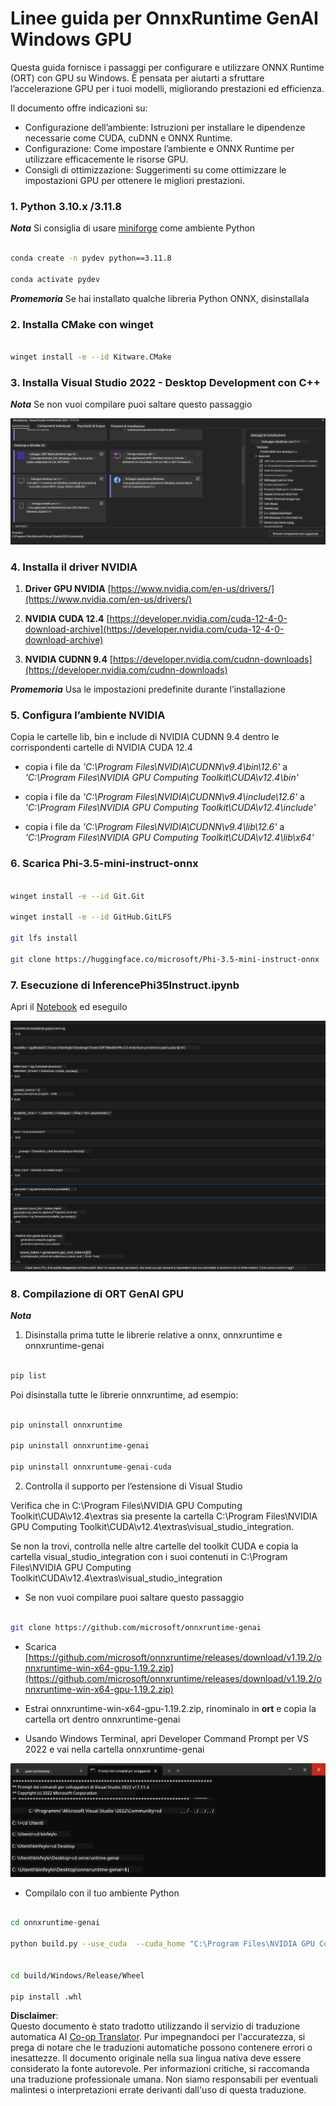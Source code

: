 <!--
CO_OP_TRANSLATOR_METADATA:
{
  "original_hash": "b066fc29c1b2129df84e027cb75119ce",
  "translation_date": "2025-05-09T18:43:03+00:00",
  "source_file": "md/02.Application/01.TextAndChat/Phi3/ORTWindowGPUGuideline.md",
  "language_code": "it"
}
-->
# **Linee guida per OnnxRuntime GenAI Windows GPU**

Questa guida fornisce i passaggi per configurare e utilizzare ONNX Runtime (ORT) con GPU su Windows. È pensata per aiutarti a sfruttare l’accelerazione GPU per i tuoi modelli, migliorando prestazioni ed efficienza.

Il documento offre indicazioni su:

- Configurazione dell’ambiente: Istruzioni per installare le dipendenze necessarie come CUDA, cuDNN e ONNX Runtime.
- Configurazione: Come impostare l’ambiente e ONNX Runtime per utilizzare efficacemente le risorse GPU.
- Consigli di ottimizzazione: Suggerimenti su come ottimizzare le impostazioni GPU per ottenere le migliori prestazioni.

### **1. Python 3.10.x /3.11.8**

   ***Nota*** Si consiglia di usare [miniforge](https://github.com/conda-forge/miniforge/releases/latest/download/Miniforge3-Windows-x86_64.exe) come ambiente Python

   ```bash

   conda create -n pydev python==3.11.8

   conda activate pydev

   ```

   ***Promemoria*** Se hai installato qualche libreria Python ONNX, disinstallala

### **2. Installa CMake con winget**

   ```bash

   winget install -e --id Kitware.CMake

   ```

### **3. Installa Visual Studio 2022 - Desktop Development con C++**

   ***Nota*** Se non vuoi compilare puoi saltare questo passaggio

![CPP](../../../../../../translated_images/01.8964c1fa47e00dc36af710b967e72dd2f8a2be498e49c8d4c65c11ba105dedf8.it.png)

### **4. Installa il driver NVIDIA**

1. **Driver GPU NVIDIA**  [https://www.nvidia.com/en-us/drivers/](https://www.nvidia.com/en-us/drivers/)

2. **NVIDIA CUDA 12.4** [https://developer.nvidia.com/cuda-12-4-0-download-archive](https://developer.nvidia.com/cuda-12-4-0-download-archive)

3. **NVIDIA CUDNN 9.4**  [https://developer.nvidia.com/cudnn-downloads](https://developer.nvidia.com/cudnn-downloads)

***Promemoria*** Usa le impostazioni predefinite durante l’installazione

### **5. Configura l’ambiente NVIDIA**

Copia le cartelle lib, bin e include di NVIDIA CUDNN 9.4 dentro le corrispondenti cartelle di NVIDIA CUDA 12.4

- copia i file da *'C:\Program Files\NVIDIA\CUDNN\v9.4\bin\12.6'* a  *'C:\Program Files\NVIDIA GPU Computing Toolkit\CUDA\v12.4\bin'*

- copia i file da *'C:\Program Files\NVIDIA\CUDNN\v9.4\include\12.6'* a  *'C:\Program Files\NVIDIA GPU Computing Toolkit\CUDA\v12.4\include'*

- copia i file da *'C:\Program Files\NVIDIA\CUDNN\v9.4\lib\12.6'* a  *'C:\Program Files\NVIDIA GPU Computing Toolkit\CUDA\v12.4\lib\x64'*

### **6. Scarica Phi-3.5-mini-instruct-onnx**

   ```bash

   winget install -e --id Git.Git

   winget install -e --id GitHub.GitLFS

   git lfs install

   git clone https://huggingface.co/microsoft/Phi-3.5-mini-instruct-onnx

   ```

### **7. Esecuzione di InferencePhi35Instruct.ipynb**

   Apri il [Notebook](../../../../../../code/09.UpdateSamples/Aug/ortgpu-phi35-instruct.ipynb) ed eseguilo

![RESULT](../../../../../../translated_images/02.be96d16e7b1007f1f3941f65561553e62ccbd49c962f3d4a9154b8326c033ec1.it.png)

### **8. Compilazione di ORT GenAI GPU**

   ***Nota*** 
   
   1. Disinstalla prima tutte le librerie relative a onnx, onnxruntime e onnxruntime-genai

   ```bash

   pip list 
   
   ```

   Poi disinstalla tutte le librerie onnxruntime, ad esempio:

   ```bash

   pip uninstall onnxruntime

   pip uninstall onnxruntime-genai

   pip uninstall onnxruntume-genai-cuda
   
   ```

   2. Controlla il supporto per l’estensione di Visual Studio

   Verifica che in C:\Program Files\NVIDIA GPU Computing Toolkit\CUDA\v12.4\extras sia presente la cartella C:\Program Files\NVIDIA GPU Computing Toolkit\CUDA\v12.4\extras\visual_studio_integration. 
   
   Se non la trovi, controlla nelle altre cartelle del toolkit CUDA e copia la cartella visual_studio_integration con i suoi contenuti in C:\Program Files\NVIDIA GPU Computing Toolkit\CUDA\v12.4\extras\visual_studio_integration

   - Se non vuoi compilare puoi saltare questo passaggio

   ```bash

   git clone https://github.com/microsoft/onnxruntime-genai

   ```

   - Scarica [https://github.com/microsoft/onnxruntime/releases/download/v1.19.2/onnxruntime-win-x64-gpu-1.19.2.zip](https://github.com/microsoft/onnxruntime/releases/download/v1.19.2/onnxruntime-win-x64-gpu-1.19.2.zip)

   - Estrai onnxruntime-win-x64-gpu-1.19.2.zip, rinominalo in **ort** e copia la cartella ort dentro onnxruntime-genai

   - Usando Windows Terminal, apri Developer Command Prompt per VS 2022 e vai nella cartella onnxruntime-genai

![RESULT](../../../../../../translated_images/03.53bb08e3bde53edd1735c5546fb32b9b0bdba93d8241c5e6e3196d8bc01adbd7.it.png)

   - Compilalo con il tuo ambiente Python

   ```bash

   cd onnxruntime-genai

   python build.py --use_cuda  --cuda_home "C:\Program Files\NVIDIA GPU Computing Toolkit\CUDA\v12.4" --config Release
 

   cd build/Windows/Release/Wheel

   pip install .whl

   ```

**Disclaimer**:  
Questo documento è stato tradotto utilizzando il servizio di traduzione automatica AI [Co-op Translator](https://github.com/Azure/co-op-translator). Pur impegnandoci per l'accuratezza, si prega di notare che le traduzioni automatiche possono contenere errori o inesattezze. Il documento originale nella sua lingua nativa deve essere considerato la fonte autorevole. Per informazioni critiche, si raccomanda una traduzione professionale umana. Non siamo responsabili per eventuali malintesi o interpretazioni errate derivanti dall'uso di questa traduzione.